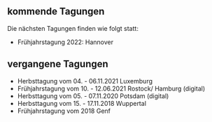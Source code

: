## kommende Tagungen
Die nächsten Tagungen finden wie folgt statt:
- Frühjahrstagung 2022: Hannover


## vergangene Tagungen
- Herbsttagung vom 04. - 06.11.2021 Luxemburg
- Frühjahrstagung vom 10. - 12.06.2021 Rostock/ Hamburg (digital)
- Herbsttagung vom 05. - 07.11.2020 Potsdam (digital)
- Herbsttagung vom 15. - 17.11.2018 Wuppertal
- Frühjahrstagung vom 2018 Genf
